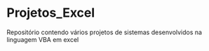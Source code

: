 # Projetos_Excel
Repositório contendo vários projetos de sistemas desenvolvidos na linguagem VBA em excel
